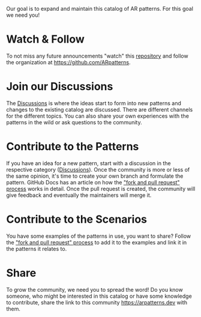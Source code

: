 Our goal is to expand and maintain this catalog of AR patterns. For this goal we need you!

# Watch & Follow
To not miss any future announcements "watch" this [repository](https://github.com/ARpatterns/catalog) and follow the organization at https://github.com/ARpatterns.

# Join our Discussions
The [Discussions](https://github.com/orgs/ARpatterns/discussions) is where the ideas start to form into new patterns and changes to the existing catalog are discussed. There are different channels for the different topics. You can also share your own experiences with the patterns in the wild or ask questions to the community.

# Contribute to the Patterns
If you have an idea for a new pattern, start with a discussion in the respective category ([Discussions](https://github.com/orgs/ARpatterns/discussions)). Once the community is more or less of the same opinion, it's time to create your own branch and formulate the pattern. GitHub Docs has an article on how the ["fork and pull request" process](https://docs.github.com/en/get-started/exploring-projects-on-github/contributing-to-a-project) works in detail. Once the pull request is created, the community will give feedback and eventually the maintainers will merge it.

# Contribute to the Scenarios
You have some examples of the patterns in use, you want to share? Follow the ["fork and pull request" process](https://docs.github.com/en/get-started/exploring-projects-on-github/contributing-to-a-project) to add it to the examples and link it in the patterns it relates to.

# Share
To grow the community, we need you to spread the word! Do you know someone, who might be interested in this catalog or have some knowledge to contribute, share the link to this community https://arpatterns.dev with them.